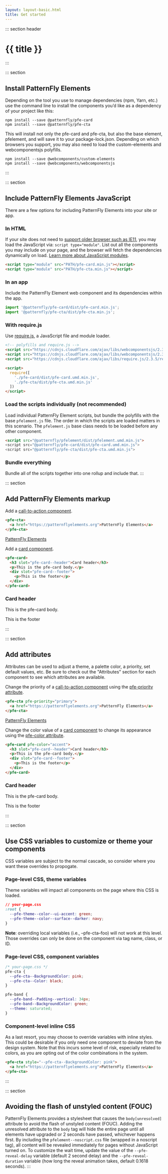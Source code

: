 ```yaml
---
layout: layout-basic.html
title: Get started
---
```

<script type="module" src="/node_modules/@patternfly/pfe-cta/dist/pfe-cta.min.js"></script>
<script type="module" src="/node_modules/@patternfly/pfe-card/dist/pfe-card.min.js"></script>

::: section header
# {{ title }}
:::

::: section
## Install PatternFly Elements

Depending on the tool you use to manage dependencies (npm, Yarn, etc.) use the command line to install the components you’d like as a dependency of your project like this:

```shell
npm install --save @patternfly/pfe-card
npm install --save @patternfly/pfe-cta
```

This will install not only the pfe-card and pfe-cta, but also the base element, pfelement, and will save it to your package-lock.json. Depending on which browsers you support, you may also need to load the custom-elements and webcomponentsjs polyfills.

```shell
npm install --save @webcomponents/custom-elements
npm install --save @webcomponents/webcomponentsjs
```
:::

::: section
## Include PatternFly Elements JavaScript

There are a few options for including PatternFly Elements into your site or app.

### In HTML
If your site does not need to [support older browser such as IE11](https://caniuse.com/#feat=es6-module), you may load the JavaScript via: `script type="module"`. List out all the components you may include on your page, and the browser will fetch the dependencies dynamically on load. [Learn more about JavaScript modules](https://hospodarets.com/native-ecmascript-modules-the-first-overview).

```html
<script type="module" src="PATH/pfe-card.min.js"></script>
<script type="module" src="PATH/pfe-cta.min.js"></script>
```

### In an app
Include the PatternFly Element web component and its dependencies within the app.

```javascript
import '@patternfly/pfe-card/dist/pfe-card.min.js';
import '@patternfly/pfe-cta/dist/pfe-cta.min.js';
```

### With require.js
Use [require.js](https://requirejs.org/), a JavaScript file and module loader.

```html
<!-- polyfills and require.js -->
<script src="https://cdnjs.cloudflare.com/ajax/libs/webcomponentsjs/2.3.0/custom-elements-es5-adapter.js"></script>
<script src="https://cdnjs.cloudflare.com/ajax/libs/webcomponentsjs/2.3.0/webcomponents-bundle.js"></script>
<script src="https://cdnjs.cloudflare.com/ajax/libs/require.js/2.3.5/require.min.js"></script>

<script>
  require([
    './pfe-card/dist/pfe-card.umd.min.js',
    './pfe-cta/dist/pfe-cta.umd.min.js'
  ])
</script>
```

### Load the scripts individually (not recommended)
Load individual PatternFly Element scripts, but bundle the polyfills with the base `pfelement.js` file. The order in which the scripts are loaded matters in this scenario. The `pfelement.js` base class needs to be loaded before any other component.

```html
<script src="@patternfly/pfelement/dist/pfelement.umd.min.js">
<script src="@patternfly/pfe-card/dist/pfe-card.umd.min.js">
<script src="@patternfly/pfe-cta/dist/pfe-cta.umd.min.js">
```

### Bundle everything
Bundle all of the scripts together into one rollup and include that.
:::

::: section
## Add PatternFly Elements markup

Add a [call-to-action component](/components/call-to-action).
```html
<pfe-cta>
  <a href="https://patternflyelements.org">PatternFly Elements</a>
</pfe-cta>
```

<pfe-cta>
  <a href="https://patternflyelements.org">PatternFly Elements</a>
</pfe-cta>

Add a [card component](/components/card).
```html
<pfe-card>
  <h3 slot="pfe-card--header">Card header</h3>
  <p>This is the pfe-card body.</p>
  <div slot="pfe-card--footer">
    <p>This is the footer</p>
  </div>
</pfe-card>
```
<div class="pfe-l-grid pfe-m-gutters">
  <pfe-card class="pfe-l-grid__item pfe-m-4-col">
    <h3 slot="pfe-card--header">Card header</h3>
    <p>This is the pfe-card body.</p>
    <div slot="pfe-card--footer">
      <p>This is the footer</p>
    </div>
  </pfe-card>
</div>
:::

::: section
## Add attributes

Attributes can be used to adjust a theme, a palette color, a priority, set default values, etc. Be sure to check out the "Attributes" section for each component to see which attributes are available.

Change the priority of a [call-to-action component](/components/call-to-action) using the [pfe-priority attribute](http://localhost:8080/components/call-to-action/#pfe-priority).
```html
<pfe-cta pfe-priority="primary">
  <a href="https://patternflyelements.org">PatternFly Elements</a>
</pfe-cta>
```

<pfe-cta pfe-priority="primary">
  <a href="https://patternflyelements.org">PatternFly Elements</a>
</pfe-cta>

Change the color value of a [card component](/components/card) to change its appearance using the [pfe-color attribute](http://localhost:8080/components/card/#pfe-color). 
```html
<pfe-card pfe-color="accent">
  <h3 slot="pfe-card--header">Card header</h3>
  <p>This is the pfe-card body.</p>
  <div slot="pfe-card--footer">
    <p>This is the footer</p>
  </div>
</pfe-card>
```
<div class="pfe-l-grid pfe-m-gutters">
  <pfe-card pfe-color="accent" class="pfe-l-grid__item pfe-m-4-col">
    <h3 slot="pfe-card--header">Card header</h3>
    <p>This is the pfe-card body.</p>
    <div slot="pfe-card--footer">
      <p>This is the footer</p>
    </div>
  </pfe-card>
</div>
:::

::: section
## Use CSS variables to customize or theme your components
CSS variables are subject to the normal cascade, so consider where you want these overrides to propogate.

### Page-level CSS, theme variables
Theme variables will impact all components on the page where this CSS is loaded.

```css
// your-page.css
:root {
  --pfe-theme--color--ui-accent: green;
  --pfe-theme--color--surface--darker: navy;
}
```

**Note**: overriding local variables (i.e., –pfe-cta–foo) will not work at this level. Those overrides can only be done on the component via tag name, class, or ID.

### Page-level CSS, component variables
```css
/* your-page.css */
pfe-cta {
  --pfe-cta--BackgroundColor: pink;
  --pfe-cta--Color: black;
}

pfe-band {
  --pfe-band--Padding--vertical: 34px;
  --pfe-band--BackgroundColor: green;
  --theme: saturated;
}
```

### Component-level inline CSS
As a last resort, you may choose to override variables with inline styles. This could be desirable if you only need one component to deviate from the design system. Note that this incurs some level of risk, especially related to colors, as you are opting out of the color combinations in the system.

```html
<pfe-cta style="--pfe-cta--BackgroundColor: pink">
  <a href="https://patternflyelements.org">PatternFly Elements</a>
</pfe-cta>
```
:::

::: section
## Avoiding the flash of unstyled content (FOUC)
PatternFly Elements provides a stylesheet that causes the `body[unresolved]` attribute to avoid the flash of unstyled content (FOUC). Adding the unresolved attribute to the `body` tag will hide the entire page until all elements have upgraded or 2 seconds have passed, whichever happens first. By including the `pfelement--noscript.css` file (wrapped in a noscript tag), all content will be revealed immediately for pages without JavaScript turned on. To customize the wait time, update the value of the `--pfe-reveal-delay` variable (default 2 second delay) and the `--pfe-reveal-duration` variable (how long the reveal animation takes, default 0.1618 seconds).
:::